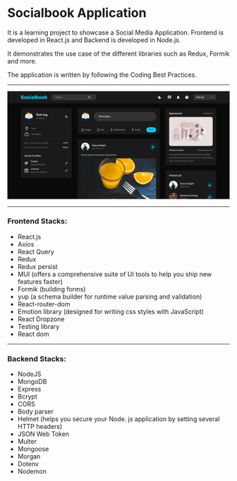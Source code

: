 # Socialbook Application

It is a learning project to showcase a Social Media Application. Frontend is developed in React.js and Backend is developed in Node.js. 

It demonstrates the use case of the different libraries such as Redux, Formik and more.

The application is written by following the Coding Best Practices.

<hr />

![Application demo](Screenshot%202023-03-24%20145545.png)

<hr />

### Frontend Stacks:
- React.js
- Axios
- React Query
- Redux
- Redux persist
- MUI (offers a comprehensive suite of UI tools to help you ship new features faster)
- Formik (building forms)
- yup (a schema builder for runtime value parsing and validation)
- React-router-dom
- Emotion library (designed for writing css styles with JavaScript)
- React Dropzone
- Testing library
- React dom

<hr />

### Backend Stacks:
- NodeJS
- MongoDB
- Express
- Bcrypt
- CORS
- Body parser
- Helmet (helps you secure your Node. js application by setting several HTTP headers)
- JSON Web Token
- Multer
- Mongoose
- Morgan
- Dotenv
- Nodemon
